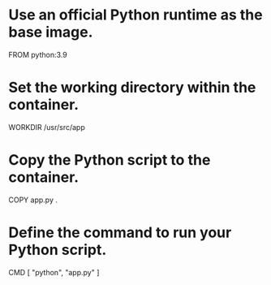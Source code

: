 # Use an official Python runtime as the base image.
FROM python:3.9

# Set the working directory within the container.
WORKDIR /usr/src/app

# Copy the Python script to the container.
COPY app.py .

# Define the command to run your Python script.
CMD [ "python", "app.py" ]
